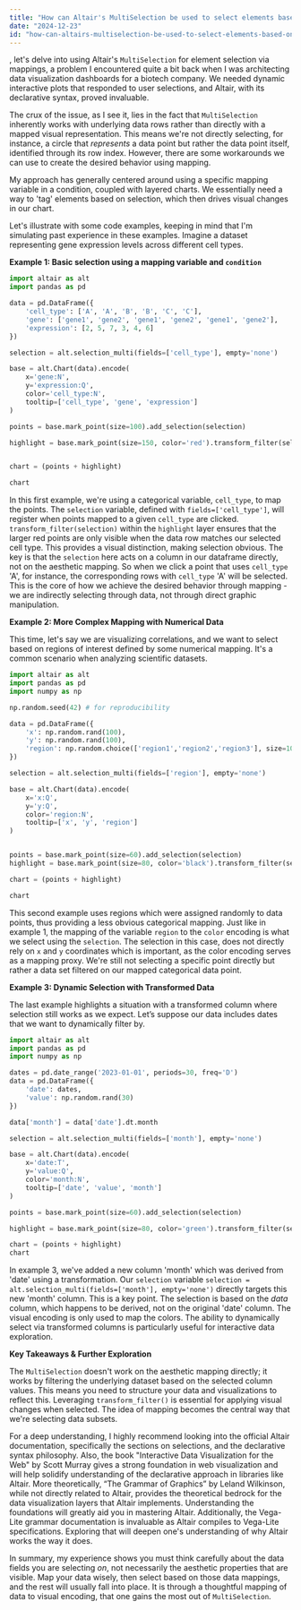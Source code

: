 ```yaml
---
title: "How can Altair's MultiSelection be used to select elements based on a mapping?"
date: "2024-12-23"
id: "how-can-altairs-multiselection-be-used-to-select-elements-based-on-a-mapping"
---
```


, let's delve into using Altair's `MultiSelection` for element selection via mappings, a problem I encountered quite a bit back when I was architecting data visualization dashboards for a biotech company. We needed dynamic interactive plots that responded to user selections, and Altair, with its declarative syntax, proved invaluable.

The crux of the issue, as I see it, lies in the fact that `MultiSelection` inherently works with underlying data rows rather than directly with a mapped visual representation. This means we're not directly selecting, for instance, a circle that *represents* a data point but rather the data point itself, identified through its row index. However, there are some workarounds we can use to create the desired behavior using mapping.

My approach has generally centered around using a specific mapping variable in a condition, coupled with layered charts. We essentially need a way to 'tag' elements based on selection, which then drives visual changes in our chart.

Let's illustrate with some code examples, keeping in mind that I'm simulating past experience in these examples. Imagine a dataset representing gene expression levels across different cell types.

**Example 1: Basic selection using a mapping variable and `condition`**

```python
import altair as alt
import pandas as pd

data = pd.DataFrame({
    'cell_type': ['A', 'A', 'B', 'B', 'C', 'C'],
    'gene': ['gene1', 'gene2', 'gene1', 'gene2', 'gene1', 'gene2'],
    'expression': [2, 5, 7, 3, 4, 6]
})

selection = alt.selection_multi(fields=['cell_type'], empty='none')

base = alt.Chart(data).encode(
    x='gene:N',
    y='expression:Q',
    color='cell_type:N',
    tooltip=['cell_type', 'gene', 'expression']
)

points = base.mark_point(size=100).add_selection(selection)

highlight = base.mark_point(size=150, color='red').transform_filter(selection)


chart = (points + highlight)

chart
```

In this first example, we're using a categorical variable, `cell_type`, to map the points. The `selection` variable, defined with `fields=['cell_type']`, will register when points mapped to a given `cell_type` are clicked. `transform_filter(selection)` within the `highlight` layer ensures that the larger red points are only visible when the data row matches our selected cell type. This provides a visual distinction, making selection obvious. The key is that the `selection` here acts on a column in our dataframe directly, not on the aesthetic mapping. So when we click a point that uses `cell_type` 'A', for instance, the corresponding rows with `cell_type` 'A' will be selected. This is the core of how we achieve the desired behavior through mapping - we are indirectly selecting through data, not through direct graphic manipulation.

**Example 2: More Complex Mapping with Numerical Data**

This time, let's say we are visualizing correlations, and we want to select based on regions of interest defined by some numerical mapping. It's a common scenario when analyzing scientific datasets.

```python
import altair as alt
import pandas as pd
import numpy as np

np.random.seed(42) # for reproducibility

data = pd.DataFrame({
    'x': np.random.rand(100),
    'y': np.random.rand(100),
    'region': np.random.choice(['region1','region2','region3'], size=100)
})

selection = alt.selection_multi(fields=['region'], empty='none')

base = alt.Chart(data).encode(
    x='x:Q',
    y='y:Q',
    color='region:N',
    tooltip=['x', 'y', 'region']
)


points = base.mark_point(size=60).add_selection(selection)
highlight = base.mark_point(size=80, color='black').transform_filter(selection)

chart = (points + highlight)

chart
```

This second example uses regions which were assigned randomly to data points, thus providing a less obvious categorical mapping. Just like in example 1, the mapping of the variable `region` to the `color` encoding is what we select using the `selection`. The selection in this case, does not directly rely on `x` and `y` coordinates which is important, as the color encoding serves as a mapping proxy. We're still not selecting a specific point directly but rather a data set filtered on our mapped categorical data point.

**Example 3: Dynamic Selection with Transformed Data**

The last example highlights a situation with a transformed column where selection still works as we expect. Let’s suppose our data includes dates that we want to dynamically filter by.

```python
import altair as alt
import pandas as pd
import numpy as np

dates = pd.date_range('2023-01-01', periods=30, freq='D')
data = pd.DataFrame({
    'date': dates,
    'value': np.random.rand(30)
})

data['month'] = data['date'].dt.month

selection = alt.selection_multi(fields=['month'], empty='none')

base = alt.Chart(data).encode(
    x='date:T',
    y='value:Q',
    color='month:N',
    tooltip=['date', 'value', 'month']
)

points = base.mark_point(size=60).add_selection(selection)

highlight = base.mark_point(size=80, color='green').transform_filter(selection)

chart = (points + highlight)
chart
```

In example 3, we've added a new column 'month' which was derived from 'date' using a transformation. Our `selection` variable `selection = alt.selection_multi(fields=['month'], empty='none')` directly targets this new 'month' column. This is a key point. The selection is based on the *data* column, which happens to be derived, not on the original 'date' column. The visual encoding is only used to map the colors. The ability to dynamically select via transformed columns is particularly useful for interactive data exploration.

**Key Takeaways & Further Exploration**

The `MultiSelection` doesn't work on the aesthetic mapping directly; it works by filtering the underlying dataset based on the selected column values. This means you need to structure your data and visualizations to reflect this. Leveraging `transform_filter()` is essential for applying visual changes when selected. The idea of mapping becomes the central way that we're selecting data subsets.

For a deep understanding, I highly recommend looking into the official Altair documentation, specifically the sections on selections, and the declarative syntax philosophy. Also, the book "Interactive Data Visualization for the Web" by Scott Murray gives a strong foundation in web visualization and will help solidify understanding of the declarative approach in libraries like Altair. More theoretically, “The Grammar of Graphics” by Leland Wilkinson, while not directly related to Altair, provides the theoretical bedrock for the data visualization layers that Altair implements. Understanding the foundations will greatly aid you in mastering Altair. Additionally, the Vega-Lite grammar documentation is invaluable as Altair compiles to Vega-Lite specifications. Exploring that will deepen one's understanding of why Altair works the way it does.

In summary, my experience shows you must think carefully about the data fields you are selecting *on*, not necessarily the aesthetic properties that are visible. Map your data wisely, then select based on those data mappings, and the rest will usually fall into place. It is through a thoughtful mapping of data to visual encoding, that one gains the most out of `MultiSelection`.
